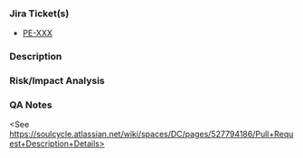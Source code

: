 ### Jira Ticket(s)

- [PE-XXX](https://soulcycle.atlassian.net/browse/PE-XXX)

### Description

<Replace this with a brief description of the changes>

### Risk/Impact Analysis

<Replace this with your assessment of the overall risk and impact of the changes to production>

### QA Notes

<Replace this with any additional information necessary to aid QA in testing the changes>

<See https://soulcycle.atlassian.net/wiki/spaces/DC/pages/527794186/Pull+Request+Description+Details>
